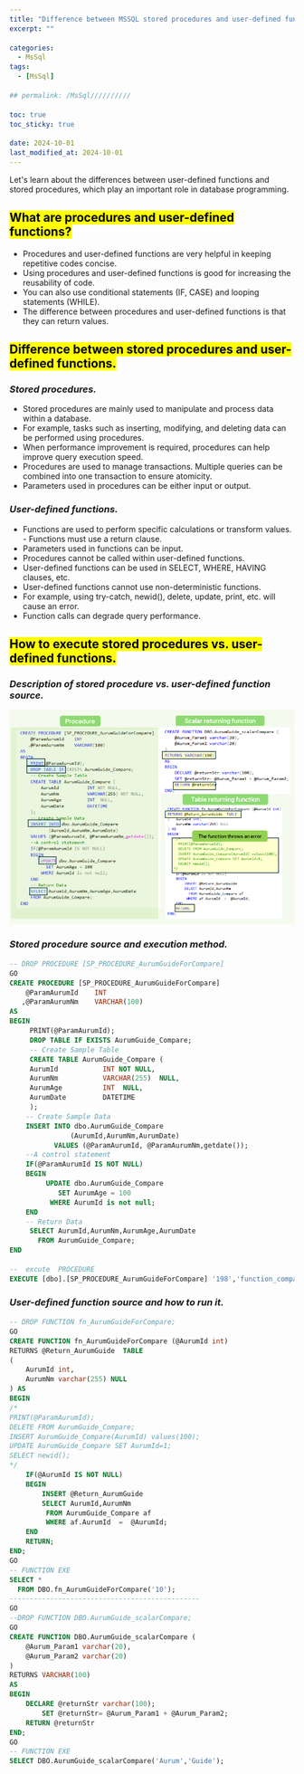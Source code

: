 ```yaml
---
title: "Difference between MSSQL stored procedures and user-defined functions"
excerpt: ""

categories:
  - MsSql
tags:
  - [MsSql]

## permalink: /MsSql//////////

toc: true
toc_sticky: true
 
date: 2024-10-01
last_modified_at: 2024-10-01
---
```

 
Let's learn about the differences between user-defined functions and stored procedures, which play an important role in database programming.

## <mark>What are procedures and user-defined functions?</mark>

- Procedures and user-defined functions are very helpful in keeping repetitive codes concise.
- Using procedures and user-defined functions is good for increasing the reusability of code.
- You can also use conditional statements (IF, CASE) and looping statements (WHILE).
- The difference between procedures and user-defined functions is that they can return values.

## <mark>Difference between stored procedures and user-defined functions.</mark>

### ***Stored procedures.***

- Stored procedures are mainly used to manipulate and process data within a database.
- For example, tasks such as inserting, modifying, and deleting data can be performed using procedures.
- When performance improvement is required, procedures can help improve query execution speed.
- Procedures are used to manage transactions. Multiple queries can be combined into one transaction to ensure atomicity.
- Parameters used in procedures can be either input or output.

### ***User-defined functions.***

- Functions are used to perform specific calculations or transform values. - Functions must use a return clause.
- Parameters used in functions can be input.
- Procedures cannot be called within user-defined functions.
- User-defined functions can be used in SELECT, WHERE, HAVING clauses, etc.
- User-defined functions cannot use non-deterministic functions.
- For example, using try-catch, newid(), delete, update, print, etc. will cause an error.
- Function calls can degrade query performance.

## <mark>How to execute stored procedures vs. user-defined functions.</mark>

### ***Description of stored procedure vs. user-defined function source.***

![Here is a description of the source code for stored procedures vs. user-defined functions.](/assets/images/postsImages/MsSql/1056_function_stored_procedures/1.png)

### ***Stored procedure source and execution method.***

```sql
-- DROP PROCEDURE [SP_PROCEDURE_AurumGuideForCompare] 
GO
CREATE PROCEDURE [SP_PROCEDURE_AurumGuideForCompare] 
    @ParamAurumId    INT
   ,@ParamAurumNm    VARCHAR(100) 
AS  
BEGIN 
     PRINT(@ParamAurumId); 
     DROP TABLE IF EXISTS AurumGuide_Compare;
     -- Create Sample Table 
     CREATE TABLE AurumGuide_Compare (
     AurumId           INT NOT NULL,
     AurumNm           VARCHAR(255)  NULL,
     AurumAge          INT  NULL,
     AurumDate         DATETIME
     );
    -- Create Sample Data
    INSERT INTO dbo.AurumGuide_Compare
               (AurumId,AurumNm,AurumDate) 
           VALUES (@ParamAurumId, @ParamAurumNm,getdate()); 
    --A control statement
    IF(@ParamAurumId IS NOT NULL)
    BEGIN
         UPDATE dbo.AurumGuide_Compare
            SET AurumAge = 100
          WHERE AurumId is not null;
    END
    -- Return Data
     SELECT AurumId,AurumNm,AurumAge,AurumDate 
       FROM AurumGuide_Compare; 
END

--  excute  PROCEDURE
EXECUTE [dbo].[SP_PROCEDURE_AurumGuideForCompare] '198','function_compare';
```

### ***User-defined function source and how to run it.***

```sql
-- DROP FUNCTION fn_AurumGuideForCompare;
GO
CREATE FUNCTION fn_AurumGuideForCompare (@AurumId int)
RETURNS @Return_AurumGuide  TABLE
(
    AurumId int,
    AurumNm varchar(255) NULL 
) AS
BEGIN
/*
PRINT(@ParamAurumId);
DELETE FROM AurumGuide_Compare;
INSERT AurumGuide_Compare(AurumId) values(100);
UPDATE AurumGuide_Compare SET AurumId=1;
SELECT newid();
*/
    IF(@AurumId IS NOT NULL)
    BEGIN
        INSERT @Return_AurumGuide
        SELECT AurumId,AurumNm
         FROM AurumGuide_Compare af
         WHERE af.AurumId  =  @AurumId;
    END 
    RETURN;
END;
GO
-- FUNCTION EXE
SELECT *
  FROM DBO.fn_AurumGuideForCompare('10');
-----------------------------------------------
GO
--DROP FUNCTION DBO.AurumGuide_scalarCompare;
GO
CREATE FUNCTION DBO.AurumGuide_scalarCompare (
    @Aurum_Param1 varchar(20),
    @Aurum_Param2 varchar(20) 
)
RETURNS VARCHAR(100)
AS
BEGIN
    DECLARE @returnStr varchar(100);
        SET @returnStr= @Aurum_Param1 + @Aurum_Param2;
    RETURN @returnStr
END; 
GO
-- FUNCTION EXE
SELECT DBO.AurumGuide_scalarCompare('Aurum','Guide');
```

